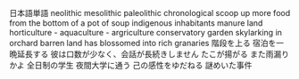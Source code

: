 日本語単語
neolithic
mesolithic
paleolithic
chronological
scoop up more food from the bottom of a pot of soup
indigenous inhabitants
manure land
horticulture - aquaculture - argriculture
conservatory garden
skylarking in orchard
barren land has blossomed into rich granaries
階段を上る
宿泊を一晩延長する
彼は口数が少なく、会話が長続きしません
たこが揚がる
また雨漏りかよ
全日制の学生
夜間大学に通う
己の感性をゆだねる
謎めいた事件






